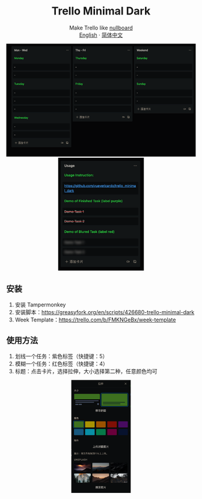<p align="center">
 <h1 align="center">Trello Minimal Dark</h1>
</p>

<p align="center">
  Make Trello like <a href="https://nullboard.io/preview" rel="nofollow" class="rich-diff-level-one">nullboard</a>
  <br>
  <a href="README.en.md" rel="nofollow" class="rich-diff-level-one">English</a>
  · 
  <a href="README.md" rel="nofollow" class="rich-diff-level-one">简体中文</a>
</p>


<p align="center">
<a class="link"  href="resc/demo1.png">
<img height=300px src="resc/demo1.png"></a>
<a class="link"  href="resc/demo2.png">
<img height=300px src="resc/demo2.png"></a>
</p>

## 安装
1. 安装 Tampermonkey
1. 安装脚本：https://greasyfork.org/en/scripts/426680-trello-minimal-dark
1. Week Template：https://trello.com/b/FMKNGeBx/week-template

## 使用方法

1. 划线一个任务：紫色标签（快捷键：5）
1. 模糊一个任务：红色标签（快捷键：4）
1. 标题：点击卡片，选择拉伸，大小选择第二种，任意颜色均可

<p align="center">
    <img height=300px src="resc/demo3.png">
</p>
